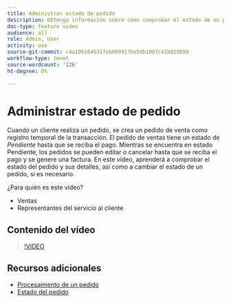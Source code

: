 ```yaml
---
title: Administrar estado de pedido
description: Obtenga información sobre cómo comprobar el estado de un pedido y sus detalles, y cómo cambiar el estado de un pedido.
doc-type: feature video
audience: all
role: Admin, User
activity: use
source-git-commit: c4a106164531feb069917be5db1007c41b929b59
workflow-type: tm+mt
source-wordcount: '126'
ht-degree: 0%

---
```


# Administrar estado de pedido

Cuando un cliente realiza un pedido, se crea un pedido de venta como registro temporal de la transacción. El pedido de ventas tiene un estado de _Pendiente_ hasta que se reciba el pago. Mientras se encuentra en estado Pendiente, los pedidos se pueden editar o cancelar hasta que se reciba el pago y se genere una factura. En este vídeo, aprenderá a comprobar el estado del pedido y sus detalles, así como a cambiar el estado de un pedido, si es necesario.

¿Para quién es este vídeo?

- Ventas
- Representantes del servicio al cliente

## Contenido del vídeo

>[!VIDEO](https://video.tv.adobe.com/v/343935?quality=12&learn=on)

## Recursos adicionales

- [Procesamiento de un pedido](https://docs.magento.com/user-guide/sales/order-processing.html)
- [Estado del pedido](https://docs.magento.com/user-guide/sales/order-status.html)
